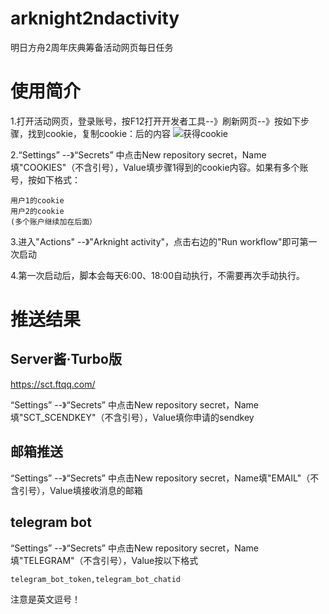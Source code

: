 # arknight2ndactivity
明日方舟2周年庆典筹备活动网页每日任务

# 使用简介
1.打开活动网页，登录账号，按F12打开开发者工具--》刷新网页--》按如下步骤，找到cookie，复制cookie：后的内容
![获得cookie](https://user-images.githubusercontent.com/11155705/115988114-c3276000-a5ea-11eb-9e41-50fc16e701dc.png)

2.“Settings” --》“Secrets” 中点击New repository secret，Name填"COOKIES"（不含引号），Value填步骤1得到的cookie内容。如果有多个账号，按如下格式：
  ```
  用户1的cookie
  用户2的cookie
  (多个账户继续加在后面）
  ```
3.进入"Actions" --》"Arknight activity"，点击右边的"Run workflow"即可第一次启动

4.第一次启动后，脚本会每天6:00、18:00自动执行，不需要再次手动执行。

# 推送结果
## Server酱·Turbo版
https://sct.ftqq.com/

“Settings” --》“Secrets” 中点击New repository secret，Name填"SCT_SCENDKEY"（不含引号），Value填你申请的sendkey

## 邮箱推送
“Settings” --》“Secrets” 中点击New repository secret，Name填"EMAIL"（不含引号），Value填接收消息的邮箱

## telegram bot
“Settings” --》“Secrets” 中点击New repository secret，Name填"TELEGRAM"（不含引号），Value按以下格式
```
telegram_bot_token,telegram_bot_chatid
```
注意是英文逗号！